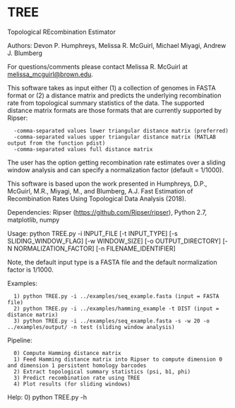 # TREE
Topological REcombination Estimator

Authors: Devon P. Humphreys, Melissa R. McGuirl, Michael Miyagi, Andrew J. Blumberg

For questions/comments please contact Melissa R. McGuirl at melissa_mcguirl@brown.edu.

This software takes as input either (1) a collection of genomes in FASTA format  or (2) a distance matrix and predicts the underlying recombination rate from topological summary statistics of the data. The supported distance matrix formats are those formats that are currently supported by Ripser:

      -comma-separated values lower triangular distance matrix (preferred)
      -comma-separated values upper triangular distance matrix (MATLAB output from the function pdist)
      -comma-separated values full distance matrix

The user has the option getting recombination rate estimates over a sliding window analysis and can specify a normalization factor (default = 1/1000). 

This software is based upon the work presented in Humphreys, D.P., McGuirl, M.R., Miyagi, M., and Blumberg, A.J. Fast Estimation of Recombination Rates Using Topological Data Analysis (2018).

Dependencies: Ripser (https://github.com/Ripser/ripser), Python 2.7, matplotlib, numpy

Usage: python TREE.py -i INPUT_FILE [-t INPUT_TYPE] [-s SLIDING_WINDOW_FLAG] [-w WINDOW_SIZE] [-o OUTPUT_DIRECTORY] [-N NORMALIZATION_FACTOR] [-n FILENAME_IDENTIFIER]

Note, the default input type is a FASTA file and the default normalization factor is 1/1000. 

Examples:    

      1) python TREE.py -i ../examples/seq_example.fasta (input = FASTA file)   
      2) python TREE.py -i ../examples/hamming_example -t DIST (input = distance matrix)
      3) python TREE.py -i ../examples/seq_example.fasta -s -w 20 -o ../examples/output/ -n test (sliding window analysis)

Pipeline:

      0) Compute Hamming distance matrix
      1) Feed Hamming distance matrix into Ripser to compute dimension 0 and dimension 1 persistent homology barcodes
      2) Extract topological summary statistics (psi, b1, phi)
      3) Predict recombination rate using TREE
      4) Plot results (for sliding windows)

Help:
      0) python TREE.py -h
